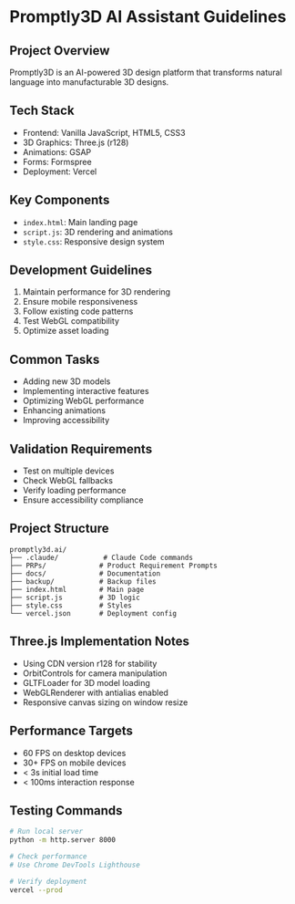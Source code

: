 # Promptly3D AI Assistant Guidelines

## Project Overview
Promptly3D is an AI-powered 3D design platform that transforms natural language into manufacturable 3D designs.

## Tech Stack
- Frontend: Vanilla JavaScript, HTML5, CSS3
- 3D Graphics: Three.js (r128)
- Animations: GSAP
- Forms: Formspree
- Deployment: Vercel

## Key Components
- `index.html`: Main landing page
- `script.js`: 3D rendering and animations
- `style.css`: Responsive design system

## Development Guidelines
1. Maintain performance for 3D rendering
2. Ensure mobile responsiveness
3. Follow existing code patterns
4. Test WebGL compatibility
5. Optimize asset loading

## Common Tasks
- Adding new 3D models
- Implementing interactive features
- Optimizing WebGL performance
- Enhancing animations
- Improving accessibility

## Validation Requirements
- Test on multiple devices
- Check WebGL fallbacks
- Verify loading performance
- Ensure accessibility compliance

## Project Structure
```
promptly3d.ai/
├── .claude/           # Claude Code commands
├── PRPs/             # Product Requirement Prompts
├── docs/             # Documentation
├── backup/           # Backup files
├── index.html        # Main page
├── script.js         # 3D logic
├── style.css         # Styles
└── vercel.json       # Deployment config
```

## Three.js Implementation Notes
- Using CDN version r128 for stability
- OrbitControls for camera manipulation
- GLTFLoader for 3D model loading
- WebGLRenderer with antialias enabled
- Responsive canvas sizing on window resize

## Performance Targets
- 60 FPS on desktop devices
- 30+ FPS on mobile devices
- < 3s initial load time
- < 100ms interaction response

## Testing Commands
```bash
# Run local server
python -m http.server 8000

# Check performance
# Use Chrome DevTools Lighthouse

# Verify deployment
vercel --prod
```